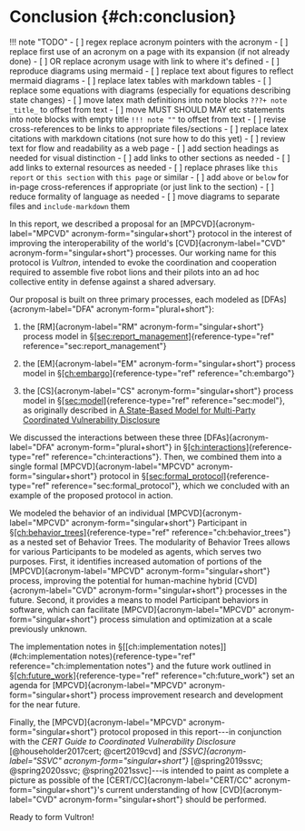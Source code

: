# Conclusion {#ch:conclusion}

!!! note "TODO"
    - [ ] regex replace acronym pointers with the acronym
    - [ ] replace first use of an acronym on a page with its expansion (if not already done)
    - [ ] OR replace acronym usage with link to where it's defined
    - [ ] reproduce diagrams using mermaid
    - [ ] replace text about figures to reflect mermaid diagrams
    - [ ] replace latex tables with markdown tables
    - [ ] replace some equations with diagrams (especially for equations describing state changes)
    - [ ] move latex math definitions into note blocks `???+ note _title_` to offset from text
    - [ ] move MUST SHOULD MAY etc statements into note blocks with empty title `!!! note ""` to offset from text
    - [ ] revise cross-references to be links to appropriate files/sections
    - [ ] replace latex citations with markdown citations (not sure how to do this yet)
    - [ ] review text for flow and readability as a web page
    - [ ] add section headings as needed for visual distinction
    - [ ] add links to other sections as needed
    - [ ] add links to external resources as needed
    - [ ] replace phrases like `this report` or `this section` with `this page` or similar
    - [ ] add `above` or `below` for in-page cross-references if appropriate (or just link to the section)
    - [ ] reduce formality of language as needed
    - [ ] move diagrams to separate files and `include-markdown` them

In this report, we described a proposal for an
[MPCVD]{acronym-label="MPCVD" acronym-form="singular+short"} protocol in
the interest of improving the interoperability of the world's
[CVD]{acronym-label="CVD" acronym-form="singular+short"} processes. Our
working name for this protocol is *Vultron*, intended to evoke the
coordination and cooperation required to assemble five robot lions and
their pilots into an ad hoc collective entity in defense against a
shared adversary.

Our proposal is built on three primary processes, each modeled as
[DFAs]{acronym-label="DFA" acronym-form="plural+short"}:

1.  the [RM]{acronym-label="RM" acronym-form="singular+short"} process
    model in
    §[\[sec:report_management\]](#sec:report_management){reference-type="ref"
    reference="sec:report_management"}

2.  the [EM]{acronym-label="EM" acronym-form="singular+short"} process
    model in §[\[ch:embargo\]](#ch:embargo){reference-type="ref"
    reference="ch:embargo"}

3.  the [CS]{acronym-label="CS" acronym-form="singular+short"} process
    model in §[\[sec:model\]](#sec:model){reference-type="ref"
    reference="sec:model"}, as originally described in [A State-Based Model for Multi-Party Coordinated Vulnerability Disclosure](https://resources.sei.cmu.edu/library/asset-view.cfm?assetid=735513)

We discussed the interactions between these three
[DFAs]{acronym-label="DFA" acronym-form="plural+short"} in
§[\[ch:interactions\]](#ch:interactions){reference-type="ref"
reference="ch:interactions"}. Then, we combined them into a single
formal [MPCVD]{acronym-label="MPCVD" acronym-form="singular+short"}
protocol in
§[\[sec:formal_protocol\]](#sec:formal_protocol){reference-type="ref"
reference="sec:formal_protocol"}, which we concluded with an example of
the proposed protocol in action.

We modeled the behavior of an individual [MPCVD]{acronym-label="MPCVD"
acronym-form="singular+short"} Participant in
§[\[ch:behavior_trees\]](#ch:behavior_trees){reference-type="ref"
reference="ch:behavior_trees"} as a nested set of Behavior Trees. The
modularity of Behavior Trees allows for various Participants to be
modeled as agents, which serves two purposes. First, it identifies
increased automation of portions of the [MPCVD]{acronym-label="MPCVD"
acronym-form="singular+short"} process, improving the potential for
human-machine hybrid [CVD]{acronym-label="CVD"
acronym-form="singular+short"} processes in the future. Second, it
provides a means to model Participant behaviors in software, which can
facilitate [MPCVD]{acronym-label="MPCVD" acronym-form="singular+short"}
process simulation and optimization at a scale previously unknown.

The implementation notes in
§[\[ch:implementation notes\]](#ch:implementation notes){reference-type="ref"
reference="ch:implementation notes"} and the future work outlined in
§[\[ch:future_work\]](#ch:future_work.md){reference-type="ref"
reference="ch:future_work"} set an agenda for
[MPCVD]{acronym-label="MPCVD" acronym-form="singular+short"} process
improvement research and development for the near future.

Finally, the [MPCVD]{acronym-label="MPCVD"
acronym-form="singular+short"} protocol proposed in this report---in
conjunction with the *CERT Guide to Coordinated Vulnerability
Disclosure* [@householder2017cert; @cert2019cvd] and
*[SSVC]{acronym-label="SSVC"
acronym-form="singular+short"}* [@spring2019ssvc; @spring2020ssvc; @spring2021ssvc]---is
intended to paint as complete a picture as possible of the
[CERT/CC]{acronym-label="CERT/CC" acronym-form="singular+short"}'s
current understanding of how [CVD]{acronym-label="CVD"
acronym-form="singular+short"} should be performed.

Ready to form Vultron!
